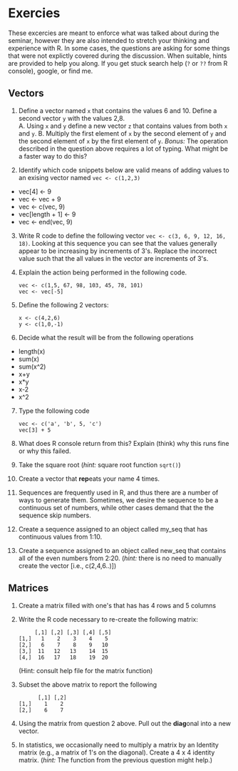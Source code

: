 # Exercies

These excercies are meant to enforce what was talked about during the seminar, however they are also intended to stretch your thinking and experience with R.   In some cases, the questions are asking for some things that were not explictly covered during the discussion.  When suitable, hints are provided to help you along. If you get stuck search help (`?` or `??` from R console), google, or find me.

## Vectors

1. Define a vector named `x` that contains the values 6 and 10.  Define a second vector `y` with the values 2,8.  
  A. Using `x` and `y` define a new vector `z` that contains values from both `x` and `y`. 
  B. Multiply the first element of `x` by the second element of `y` and the second element of `x` by the first element of `y`.
  *Bonus:* The operation described in the question above requires a lot of typing. What might be a faster way to do this?

2. Identify which code snippets below are valid means of adding values to an exising vector named `vec <- c(1,2,3)` 
 * vec[4] <- 9
 * vec <- vec + 9
 * vec <- c(vec, 9)
 * vec[length + 1] <- 9
 * vec <- end(vec, 9)

3. Write R code to define the following vector `vec <- c(3, 6, 9, 12, 16, 18)`.  Looking at this sequence you can see that the values generally appear to be increasing by increments of 3's. Replace the incorrect value such that the all values in the vector are increments of 3's. 

4. Explain the action being performed in the following code.
    ```rconsole
    vec <- c(1,5, 67, 98, 103, 45, 78, 101)
    vec <- vec[-5]
    ```
5. Define the following 2 vectors:
    ```rconsole
    x <- c(4,2,6)
    y <- c(1,0,-1)
    ```

6. Decide what the result will be from the following operations
  * length(x)
  * sum(x)
  * sum(x^2)
  * x+y
  * x\*y
  * x-2
  * x^2

7. Type the following code
    ```rconsole
    vec <- c('a', 'b', 5, 'c')
    vec[3] + 5
    ```
 1. What does R console return from this?  Explain (think) why this runs fine or why this failed.

 2. Take the square root (*hint:* square root function `sqrt()`)

 3. Create a vector that **rep**eats your name 4 times. 

8. Sequences are frequently used in R, and thus there are a number of ways to generate them. Sometimes, we desire the sequence to be a continuous set of numbers, while other cases demand that the the sequence skip numbers.

 1. Create a sequence assigned to an object called my\_seq that has continuous values from 1:10.  

 2. Create a sequence assigned to an object called new\_seq that contains all of the even numbers from 2:20. (*hint:* there is no need to manually create the vector [i.e., c(2,4,6..)])

## Matrices

1. Create a matrix filled with one's that has has 4 rows and 5 columns

2. Write the R code necessary to re-create the following matrix:
    ```rconsole
         [,1] [,2] [,3] [,4] [,5]
    [1,]   1    2    3    4    5
    [2,]   6    7    8    9   10
    [3,]  11   12   13    14  15
    [4,]  16   17   18    19  20
    ```
    (Hint:  consult help file for the matrix function)

3. Subset the above matrix to report the following
    ```rconsole
          [,1] [,2]
    [1,]    1    2
    [2,]    6    7
    ```

4. Using the matrix from question 2 above. Pull out the **diag**onal into a new vector.

5. In statistics, we occasionally need to multiply a matrix by an Identity matrix (e.g., a matrix of 1's on the diagonal).  Create a 4 x 4 identity matrix. (*hint:* The function from the previous question might help.)

